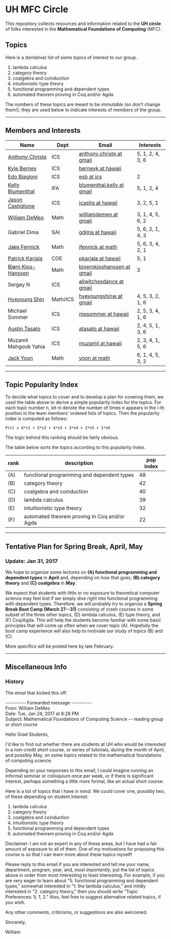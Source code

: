 # UH MFC Circle

This repository collects resources and information related to the 
**UH circle** of folks interested in the **Mathematical Foundations of Computing** (MFC).

## Topics

Here is a (tentative) list of some topics of interest to our group. 

1. lambda calculus
2. category theory
3. coalgebra and coinduction
4. intuitionistic type theory
5. functional programming and dependent types
6. automated theorem proving in Coq and/or Agda

The numbers of these topics are meant to be *immutable* (so don't change
them!); they are used below to indicate interests of members of the group.

----------------------------------------------------------------------------

## Members and Interests


|Name | Dept | Email | Interests|
|----- |----------| ------| -----|
|[Anthony Christe](http://www2.hawaii.edu/~achriste/) | ICS | [anthony.christe at gmail](mailto:anthony.christe@gmail.com) |5, 1, 2, 4, 3, 6|
|[Kyle Berney](http://www2.hawaii.edu/~berneyk/index.html) | ICS | [berneyk at hawaii](mailto:berneyk@hawaii.edu) | |
|[Edo Biagioni](http://www2.hawaii.edu/~esb/) | ICS | [esb at ics](mailto:esb@ics.hawaii.edu) | 2 |
|[Kelly Blumenthal](http://kelblu.weebly.com/) | IFA | [blumenthal.kelly at gmail](mailto:blumenthal.kelly@gmail) | 5, 1, 2, 4| 
|[Jason Castiglione](http://www.asecolab.org/people/jason-castiglione/)|ICS|[jcastig at hawaii](mailto:jcastig@hawaii.edu) | 3, 2, 5, 1|
|[William DeMeo](http://williamdemeo.org) | Math | [williamdemeo at gmail](mailto:williamdemeo@gmail.com) | 3, 1, 4, 5, 6, 2|
|Gabriel Dima | SAI | [gdima at hawaii](mailto:gdima@hawaii.edu) | 5, 6, 2, 1, 4, 3 |
|[Jake Fennick](https://math.hawaii.edu/wordpress/people/jfennick/)| Math| [jfennick at math]( mailto:jfennickat@math.hawaii.edu) | 5, 6, 3, 4, 2, 1|
|[Patrick Karjala](https://patrickakarjala.wordpress.com/) | COE | [pkarjala at hawaii](mailto:pkarjala@hawaii.edu) | 5, 1 |
|[Bj&oslash;rn Kjos-Hanssen](https://math.hawaii.edu/wordpress/bjoern/) | Math | [bjoernkjoshanssen at gmail](mailto:bjoernkjoshanssen@gmail.com) | 3 |
|Sergey N| ICS | [allwitchesdance at gmail](mailto:allwitchesdance@gmail.com)| |
|[Hyeyoung Shin](http://hyeyoungshin.org) | Math/ICS | [hyeyoungshinw at gmail](mailto:hyeyoungshinw@gmail.com) | 4, 5, 3, 2, 1, 6|
|Michael Sommer | ICS | [mpsommer at hawaii](mpsommer@hawaii.edu) | 2, 5, 3, 4, 1, 6 |
|[Austin Tasato](http://vizualize.me/atasato) |ICS | [atasato at hawaii](mailto:atasato@hawaii.edu)| 2, 4, 5, 1, 3, 6 |
|Muzamil Mahgoub Yahia | ICS | [muzamil at hawaii](muzamil@hawaii.edu) | 2, 3, 4, 1, 5, 6|
|[Jack Yoon](https://math.hawaii.edu/wordpress/people/yoon/) | Math | [yoon at math](yoon@math.hawaii.edu)  | 6, 1, 4, 5, 3, 2 |


---------------------------------------------------------------------------

## Topic Popularity Index

To decide what topics to cover and to develop a plan for covering them, we used
the table above to derive a simple popularity index for the topics.  For each
topic number n, let ni denote the number of times n appears in the i-th position
in the team members' ordered lists of topics.  Then the popularity index is
computed as follows:

    P(n) = 6*n1 + 5*n2 + 4*n3 + 3*n4 + 2*n5 + 1*n6
	
The logic behind this ranking should be fairly obvious.  

The table below sorts the topics according to this popularity index.

| rank | description | pop index |
| --------- | ----------- | --------- |
| (A) | functional programming and dependent types | 48 |
| (B) | category theory | 42 |
| (C) | coalgebra and coinduction | 40 |
| (D) | lambda calculus | 39|
| (E) | intuitionistic type theory | 32 | 
| (F) | automated theorem proving in Coq and/or Agda | 22 |

------------------------------------------

## Tentative Plan for Spring Break, April, May

### Update: Jan 31, 2017

We hope to organize some lectures on **(A) functional programming and
dependent types** in **April** and, depending on how that goes, **(B) category
theory** and **(C) coalgebra** in **May**.  

We expect that students with little or no exposure to theoretical computer
science may feel lost if we simply dive right into functional
programming with dependent types.
Therefore, we will probably try to organize a **Spring Break Boot Camp
(March 27--31)** consisting of crash courses in some subset of the three 
other topics, (D) lambda calculus, (E) type theory, and (F) Coq/Agda. 
This will help the students become familiar with some basic principles that will
come up often when we cover topic (A).  Hopefully the boot camp experience 
will also help to motivate our study of topics (B) and (C).

More specifics will be posted here by late February.

-----------------------------------------------------------------


## Miscellaneous Info

### History

The email that kicked this off.

---------- Forwarded message ----------  
From: William DeMeo  
Date: Tue, Jan 24, 2017 at 8:28 PM  
Subject: Mathematical Foundations of Computing Science -- reading group or short course

Hello Grad Students,

I'd like to find out whether there are students at UH who would be
interested in a non-credit short course, or series of tutorials,
during the month of April, and possibly May, on some topics related
to the mathematical foundations of computing science.

Depending on your responses to this email, I could imagine running an
informal seminar or colloquium once per week, or if there is
significant interest, perhaps something a little more formal, like an
actual short course.

Here is a list of topics that I have in mind.  We could cover one,
possibly two, of these depending on student interest:

1. lambda calculus
2. category theory
3. coalgebra and coinduction
4. intuitionistic type theory
5. functional programming and dependent types
6. automated theorem proving in Coq and/or Agda

Disclaimer: I am not an expert in any of these areas, but I have had a
fair amount of exposure to all of them.  One of my motivations for
proposing this course is so that I can learn more about these topics
myself!

Please reply to this email if you are interested and tell me your
name, department, program, year, and, *most importantly*, put the list
of topics above in order from most interesting to least interesting.
For example, if you are very eager to learn about "5. functional
programming and dependent types," somewhat interested in "1. the
lambda calculus," and mildly interested in "2. category theory," then
you should write "Topic Preferences: 5, 1, 2."  Also, feel free to
suggest alternative related topics, if you wish.

Any other comments, criticisms, or suggestions are also welcomed.

Sincerely,

William
